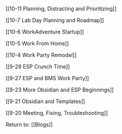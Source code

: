 [[10-11 Planning, Distracting and Prioritizing]]

[[10-7 Lab Day Planning and Roadmap]]

[[10-6 WorkAdventure Startup]]

[[10-5 Work From Home]]

[[10-4 Work Party Remodel]]

[[9-28 ESP Crunch Time]]

[[9-27 ESP and BMS Work Party]]

[[9-23 More Obsidian and ESP Beginnings]]

[[9-21 Obsidian and Templates]]

[[9-20 Meeting, Fixing, Troubleshooting]]



Return to:
[[Blogs]]

